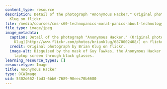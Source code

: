```yaml
---
content_type: resource
description: Detail of the photograph "Anonymous Hacker." Original photograph by Brian
  Klug on flickr.
file: /media/courses/cms-s60-technopanics-moral-panics-about-technology-spring-2013/5302d662fbd36bb6768990eec70b6680_CMS-S60s13-th.jpg
file_type: image/jpeg
image_metadata:
  caption: Detail of the photograph "Anonymous Hacker." (Original photograph by [Brian
    Klug](http://www.flickr.com/photos/brianklug/6870002408/) on flickr.)
  credit: Original photograph by Brian Klug on flickr.
  image-alt: Disguised by the mask of Guy Fawkes, the Anonymous Hacker peers at his
    laptop screen through black glasses.
learning_resource_types: []
resourcetype: Image
title: Anonymous Hacker
type: OCWImage
uid: 5302d662-fbd3-6bb6-7689-90eec70b6680
---
```


